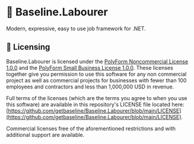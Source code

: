 # 👋 Baseline.Labourer

Modern, expressive, easy to use job framework for .NET.

## 🗿 Licensing

Baseline.Labourer is licensed under the [PolyForm Noncommercial License 1.0.0](https://polyformproject.org/licenses/noncommercial/1.0.0/) and the [PolyForm Small Business License 1.0.0](https://polyformproject.org/licenses/small-business/1.0.0/). These licenses together give you permission to use this software for any non commercial project as well as commercial projects for businesses with fewer than 100 employees and contractors and less than 1,000,000 USD in revenue.

Full terms of the licenses (which are the terms you agree to when you use this software) are available in this repository's LICENSE file located here: [https://github.com/getbaseline/Baseline.Labourer/blob/main/LICENSE](https://github.com/getbaseline/Baseline.Labourer/blob/main/LICENSE).

Commercial licenses free of the aforementioned restrictions and with additional support are available.
